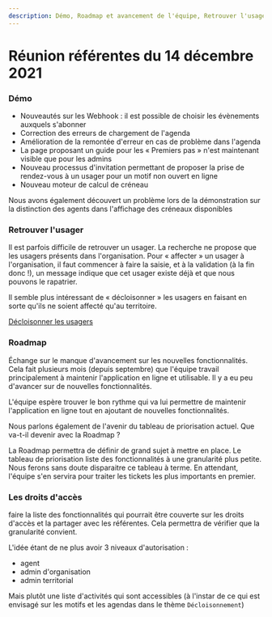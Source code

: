 ```yaml
---
description: Démo, Roadmap et avancement de l'équipe, Retrouver l'usager, Droits d'accès
---
```


# Réunion référentes du 14 décembre 2021

### Démo

* Nouveautés sur les Webhook : il est possible de choisir les évènements auxquels s'abonner
* Correction des erreurs de chargement de l'agenda
* Amélioration de la remontée d'erreur en cas de problème dans l'agenda
* La page proposant un guide pour les « Premiers pas » n'est maintenant visible que pour les admins
* Nouveau processus d'invitation permettant de proposer la prise de rendez-vous à un usager pour un motif non ouvert en ligne
* Nouveau moteur de calcul de créneau

Nous avons également découvert un problème lors de la démonstration sur la distinction des agents dans l'affichage des créneaux disponibles

### Retrouver l'usager

Il est parfois difficile de retrouver un usager. La recherche ne propose que les usagers présents dans l'organisation. Pour « affecter » un usager à l'organisation, il faut commencer à faire la saisie, et à la validation (à la fin donc !), un message indique que cet usager existe déjà et que nous pouvons le rapatrier.

Il semble plus intéressant de « décloisonner » les usagers en faisant en sorte qu'ils ne soient affecté qu'au territoire.

[Décloisonner les usagers](https://github.com/betagouv/rdv-solidarites.fr/issues/1934)

### Roadmap

Échange sur le manque d'avancement sur les nouvelles fonctionnalités. Cela fait plusieurs mois (depuis septembre) que l'équipe travail principalement à maintenir l'application en ligne et utilisable. Il y a eu peu d'avancer sur de nouvelles fonctionnalités.

L'équipe espère trouver le bon rythme qui va lui permettre de maintenir l'application en ligne tout en ajoutant de nouvelles fonctionnalités.

Nous parlons également de l'avenir du tableau de priorisation actuel. Que va-t-il devenir avec la Roadmap ?

La Roadmap permettra de définir de grand sujet à mettre en place. Le tableau de priorisation liste des fonctionnalités à une granularité plus petite. Nous ferons sans doute disparaitre ce tableau à terme. En attendant, l'équipe s'en servira pour traiter les tickets les plus importants en premier.

### Les droits d'accès

faire la liste des fonctionnalités qui pourrait être couverte sur les droits d'accès et la partager avec les référentes. Cela permettra de vérifier que la granularité convient.

L'idée étant de ne plus avoir 3 niveaux d'autorisation :

* agent
* admin d'organisation
* admin territorial

Mais plutôt une liste d'activités qui sont accessibles (à l'instar de ce qui est envisagé sur les motifs et les agendas dans le thème `Décloisonnement`)
